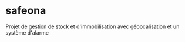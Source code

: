 # safeona
Projet de gestion de stock et d'immobilisation avec géoocalisation et un système d'alarme

